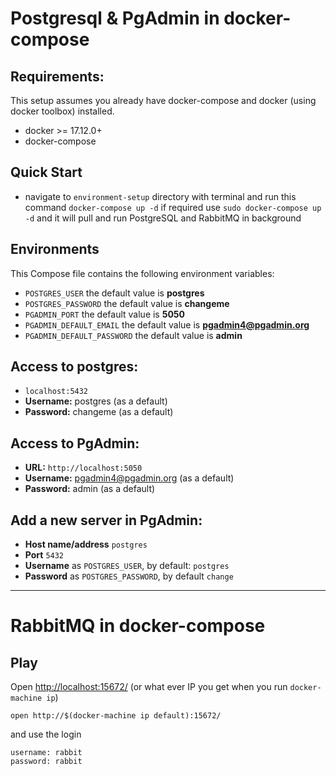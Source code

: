 # Postgresql & PgAdmin in docker-compose
## Requirements:
This setup assumes you already have docker-compose and docker (using docker toolbox) installed.
* docker >= 17.12.0+
* docker-compose

## Quick Start
* navigate to `environment-setup` directory with terminal and run this command `docker-compose up -d` if required use `sudo docker-compose up -d` and it will pull and run PostgreSQL and RabbitMQ in background  


## Environments
This Compose file contains the following environment variables:

* `POSTGRES_USER` the default value is **postgres**
* `POSTGRES_PASSWORD` the default value is **changeme**
* `PGADMIN_PORT` the default value is **5050**
* `PGADMIN_DEFAULT_EMAIL` the default value is **pgadmin4@pgadmin.org**
* `PGADMIN_DEFAULT_PASSWORD` the default value is **admin**

## Access to postgres: 
* `localhost:5432`
* **Username:** postgres (as a default)
* **Password:** changeme (as a default)

## Access to PgAdmin: 
* **URL:** `http://localhost:5050`
* **Username:** pgadmin4@pgadmin.org (as a default)
* **Password:** admin (as a default)

## Add a new server in PgAdmin:
* **Host name/address** `postgres`
* **Port** `5432`
* **Username** as `POSTGRES_USER`, by default: `postgres`
* **Password** as `POSTGRES_PASSWORD`, by default `change`

--- 

# RabbitMQ in docker-compose
## Play
Open [http://localhost:15672/](http://localhost:15672/) (or what ever IP you get when you run `docker-machine ip`)

```
open http://$(docker-machine ip default):15672/
```
and use the login

```
username: rabbit
password: rabbit
```
